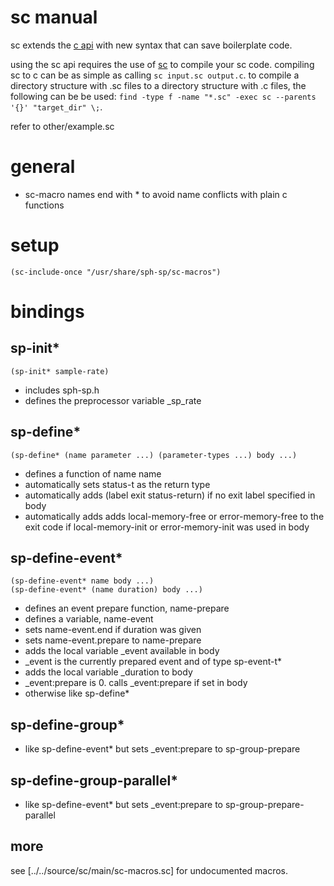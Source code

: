 # sc manual
sc extends the [c api](c-manual.md) with new syntax that can save boilerplate code.

using the sc api requires the use of [sc](https://github.com/sph-mn/sph-sc) to compile your sc code.
compiling sc to c can be as simple as calling `sc input.sc output.c`. to compile a directory structure with .sc files to a directory structure with .c files, the following can be be used: `find -type f -name "*.sc" -exec sc --parents '{}' "target_dir" \;`.

refer to other/example.sc

# general
* sc-macro names end with * to avoid name conflicts with plain c functions

# setup
~~~
(sc-include-once "/usr/share/sph-sp/sc-macros")
~~~

# bindings

## sp-init*
~~~
(sp-init* sample-rate)
~~~

* includes sph-sp.h
* defines the preprocessor variable _sp_rate

## sp-define*
~~~
(sp-define* (name parameter ...) (parameter-types ...) body ...)
~~~

* defines a function of name name
* automatically sets status-t as the return type
* automatically adds (label exit status-return) if no exit label specified in body
* automatically adds adds local-memory-free or error-memory-free to the exit code if local-memory-init or error-memory-init was used in body

## sp-define-event*
~~~
(sp-define-event* name body ...)
(sp-define-event* (name duration) body ...)
~~~

* defines an event prepare function, name-prepare
* defines a variable, name-event
* sets name-event.end if duration was given
* sets name-event.prepare to name-prepare
* adds the local variable _event available in body
* _event is the currently prepared event and of type sp-event-t*
* adds the local variable _duration to body
* _event:prepare is 0. calls _event:prepare if set in body
* otherwise like sp-define*

## sp-define-group*
* like sp-define-event* but sets _event:prepare to sp-group-prepare

## sp-define-group-parallel*
* like sp-define-event* but sets _event:prepare to sp-group-prepare-parallel

## more
see [../../source/sc/main/sc-macros.sc] for undocumented macros.